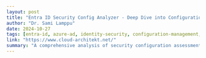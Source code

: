 ```yaml
---
layout: post
title: "Entra ID Security Config Analyzer - Deep Dive into Configuration Assessment"
author: "Dr. Sami Lamppu"
date: 2024-10-27
tags: [entra-id, azure-ad, identity-security, configuration-management, security-assessment]
link: "https://www.cloud-architekt.net/"
summary: "A comprehensive analysis of security configuration assessment tools and methodologies for Microsoft Entra ID, including automated checks for conditional access policies, privileged roles, and identity protection settings."
---
```

